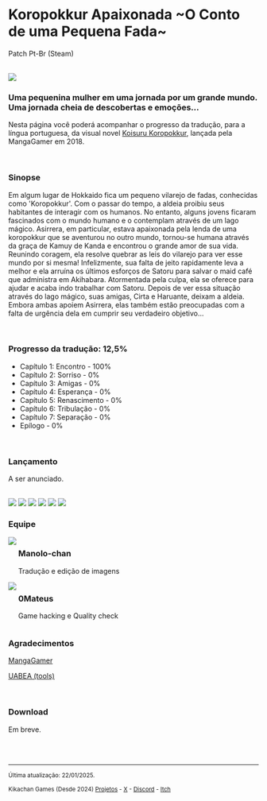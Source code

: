 <h1>Koropokkur Apaixonada ~O Conto de uma Pequena Fada~</h1>
<p>Patch Pt-Br (Steam)</p>
<br/>
<img src="https://kikachangames.github.io/koropokkur/img/cover1.png">
<br/>

<h3>Uma pequenina mulher em uma jornada por um grande mundo.<br/>
Uma jornada cheia de descobertas e emoções...</h3>
<p>Nesta página você poderá acompanhar o progresso da tradução, para a língua portuguesa, da visual novel <a href="https://vndb.org/v21433" target="_blank"> Koisuru Koropokkur</a>, lançada pela MangaGamer em 2018.</p>
<br/>

<h3>Sinopse</h3>
<p>Em algum lugar de Hokkaido fica um pequeno vilarejo de fadas, conhecidas como 'Koropokkur'. Com o passar do tempo, a aldeia proibiu seus habitantes de interagir com os humanos. No entanto, alguns jovens ficaram fascinados com o mundo humano e o contemplam através de um lago mágico. Asirrera, em particular, estava apaixonada pela lenda de uma koropokkur que se aventurou no outro mundo, tornou-se humana através da graça de Kamuy de Kanda e encontrou o grande amor de sua vida. Reunindo coragem, ela resolve quebrar as leis do vilarejo para ver esse mundo por si mesma! Infelizmente, sua falta de jeito rapidamente leva a melhor e ela arruína os últimos esforços de Satoru para salvar o maid café que administra em Akihabara. Atormentada pela culpa, ela se oferece para ajudar e acaba indo trabalhar com Satoru. Depois de ver essa situação através do lago mágico, suas amigas, Cirta e Haruante, deixam a aldeia. Embora ambas apoiem Asirrera, elas também estão preocupadas com a falta de urgência dela em cumprir seu verdadeiro objetivo...</p>
<br/>

<h3>Progresso da tradução: 12,5%</h3>

<ul>
    <li>Capítulo 1: Encontro - 100%</li>
    <li>Capítulo 2: Sorriso - 0%</li>
    <li>Capítulo 3: Amigas - 0%</li>
    <li>Capítulo 4: Esperança - 0%</li>
    <li>Capítulo 5: Renascimento - 0%</li>
    <li>Capítulo 6: Tribulação - 0%</li>
    <li>Capítulo 7: Separação - 0%</li>
    <li>Epílogo - 0%</li>
</ul>
<br/>
<h3>Lançamento</h3>
<p>A ser anunciado.</p>
<br/>

<img src="https://kikachangames.github.io/koropokkur/img/mainmenu.png">
<img src="https://kikachangames.github.io/koropokkur/img/01.png">
<img src="https://kikachangames.github.io/koropokkur/img/02.png">
<img src="https://kikachangames.github.io/koropokkur/img/03.png">
<img src="https://kikachangames.github.io/koropokkur/img/04.png">
<img src="https://kikachangames.github.io/koropokkur/img/05.png">
<br/>

<h3>Equipe</h3>
<div>
<div style="display:inline-block;vertical-align:top;">
<img src="https://kikachangames.github.io/air/manolo.png">
</div>
<div style="display:inline-block;">
<h3>Manolo-chan</h3>
  <p>Tradução e edição de imagens</p>
</div>
  <br/>

<div style="display:inline-block;vertical-align:top;">
<img src="https://kikachangames.github.io/higanbana2/0mateus.png">
</div>
<div style="display:inline-block;">
  <h3>0Mateus</h3>
    <p>Game hacking e Quality check</p>
</div>
<br/>


<h3>Agradecimentos</h3>
<p><a href="https://www.mangagamer.org/koropokkur" target="_blank">MangaGamer</a></p>
<p><a href="https://github.com/nesrak1/UABEA" target="_blank">UABEA (tools)</a></p>

<br/>

<h3>Download</h3>

<p>Em breve.</p>

<br/>
<br/>


<hr>
<p><small>Última atualização: 22/01/2025.</small></p>
<p><small>Kikachan Games (Desde 2024) <a href="https://kikachangames.github.io/projetos/">Projetos</a> - <a href="https://twitter.com/kikachangames/" target="_blank">X</a> - <a href="https://discord.gg/jsm8yKtu2E" target="_blank">Discord</a> - <a href="https://kikachan-games.itch.io/" target="_blank">Itch</a></small></p>

